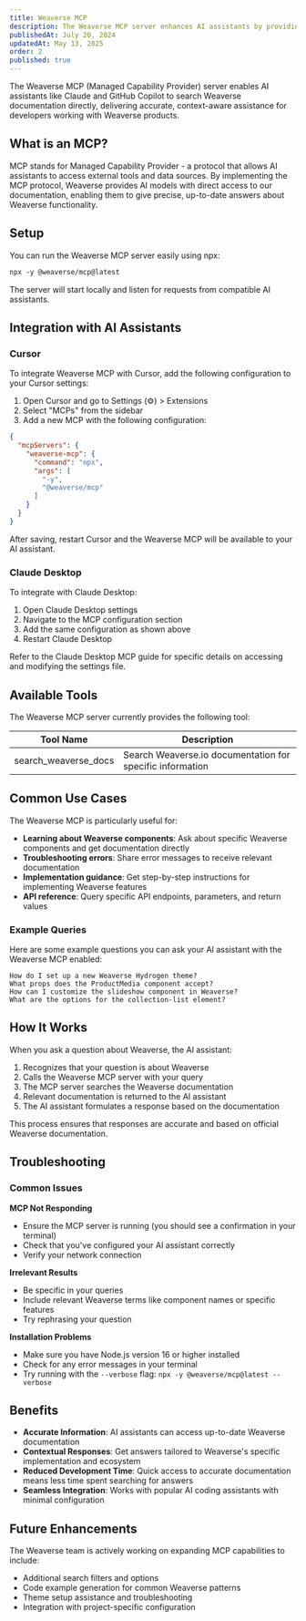 ```yaml
---
title: Weaverse MCP
description: The Weaverse MCP server enhances AI assistants by providing tools to search Weaverse documentation for accurate, contextual help.
publishedAt: July 20, 2024
updatedAt: May 13, 2025
order: 2
published: true
---
```


The Weaverse MCP (Managed Capability Provider) server enables AI assistants like Claude and GitHub Copilot to search Weaverse documentation directly, delivering accurate, context-aware assistance for developers working with Weaverse products.

## What is an MCP?

MCP stands for Managed Capability Provider - a protocol that allows AI assistants to access external tools and data sources. By implementing the MCP protocol, Weaverse provides AI models with direct access to our documentation, enabling them to give precise, up-to-date answers about Weaverse functionality.

## Setup

You can run the Weaverse MCP server easily using npx:

```txt data-line-numbers=false
npx -y @weaverse/mcp@latest
```

The server will start locally and listen for requests from compatible AI assistants.

## Integration with AI Assistants

### Cursor

To integrate Weaverse MCP with Cursor, add the following configuration to your Cursor settings:

1. Open Cursor and go to Settings (⚙️) > Extensions
2. Select "MCPs" from the sidebar
3. Add a new MCP with the following configuration:

```json data-line-numbers=false
{
  "mcpServers": {
    "weaverse-mcp": {
      "command": "npx",
      "args": [
        "-y",
        "@weaverse/mcp"
      ]
    }
  }
}
```

After saving, restart Cursor and the Weaverse MCP will be available to your AI assistant.

### Claude Desktop

To integrate with Claude Desktop:

1. Open Claude Desktop settings
2. Navigate to the MCP configuration section
3. Add the same configuration as shown above
4. Restart Claude Desktop

Refer to the Claude Desktop MCP guide for specific details on accessing and modifying the settings file.

## Available Tools

The Weaverse MCP server currently provides the following tool:

| Tool Name | Description |
| --- | --- |
| search_weaverse_docs | Search Weaverse.io documentation for specific information |

## Common Use Cases

The Weaverse MCP is particularly useful for:

- **Learning about Weaverse components**: Ask about specific Weaverse components and get documentation directly
- **Troubleshooting errors**: Share error messages to receive relevant documentation
- **Implementation guidance**: Get step-by-step instructions for implementing Weaverse features
- **API reference**: Query specific API endpoints, parameters, and return values

### Example Queries

Here are some example questions you can ask your AI assistant with the Weaverse MCP enabled:

```
How do I set up a new Weaverse Hydrogen theme?
What props does the ProductMedia component accept?
How can I customize the slideshow component in Weaverse?
What are the options for the collection-list element?
```

## How It Works

When you ask a question about Weaverse, the AI assistant:

1. Recognizes that your question is about Weaverse
2. Calls the Weaverse MCP server with your query
3. The MCP server searches the Weaverse documentation
4. Relevant documentation is returned to the AI assistant
5. The AI assistant formulates a response based on the documentation

This process ensures that responses are accurate and based on official Weaverse documentation.

## Troubleshooting

### Common Issues

**MCP Not Responding**
- Ensure the MCP server is running (you should see a confirmation in your terminal)
- Check that you've configured your AI assistant correctly
- Verify your network connection

**Irrelevant Results**
- Be specific in your queries
- Include relevant Weaverse terms like component names or specific features
- Try rephrasing your question

**Installation Problems**
- Make sure you have Node.js version 16 or higher installed
- Check for any error messages in your terminal
- Try running with the `--verbose` flag: `npx -y @weaverse/mcp@latest --verbose`

## Benefits

- **Accurate Information**: AI assistants can access up-to-date Weaverse documentation
- **Contextual Responses**: Get answers tailored to Weaverse's specific implementation and ecosystem
- **Reduced Development Time**: Quick access to accurate documentation means less time spent searching for answers
- **Seamless Integration**: Works with popular AI coding assistants with minimal configuration

## Future Enhancements

The Weaverse team is actively working on expanding MCP capabilities to include:

- Additional search filters and options
- Code example generation for common Weaverse patterns
- Theme setup assistance and troubleshooting
- Integration with project-specific configuration 